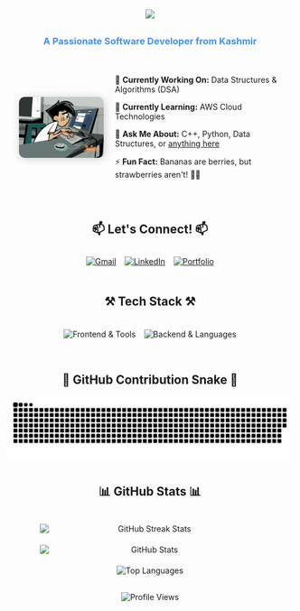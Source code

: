 <!-- Profile Header -->
<h1 align="center">
    <img src="https://readme-typing-svg.herokuapp.com/?font=Righteous&size=35&center=true&vCenter=true&width=500&height=70&duration=2000&lines=Hi+There!+👋;+I'm+Sahil+Rashid!;" />
</h1>

<h3 align="center" style="color:#4A90E2; font-weight: bold;">
    A Passionate Software Developer from Kashmir
</h3>

<!-- About Section -->
<div style="display: flex; align-items: center; gap: 20px; padding: 20px;">
    <img src="mynew.gif" alt="Coding Animation" width="150" style="border-radius: 10px; box-shadow: 2px 2px 15px rgba(0,0,0,0.2);"/>
    <div>
        <p>🔭 <strong>Currently Working On:</strong> Data Structures & Algorithms (DSA)</p>
        <p>🌱 <strong>Currently Learning:</strong> AWS Cloud Technologies</p>
        <p>💬 <strong>Ask Me About:</strong> C++, Python, Data Structures, or <a href="https://github.com/sahilrashid10/sahilrashid10/issues">anything here</a></p>
        <p>⚡ <strong>Fun Fact:</strong> Bananas are berries, but strawberries aren't! 🍌🍓</p>
    </div>
</div>

<!-- Let's Connect Section -->
<h2 align="center" style="margin-top: 40px;">📫 Let's Connect! 📫</h2>

<div style="display: flex; justify-content: center; gap: 15px; padding: 10px;">
    <a href="mailto:srashid_be22@thapar.edu">
        <img src="https://img.shields.io/badge/Gmail-D14836?style=for-the-badge&logo=gmail&logoColor=white" alt="Gmail"/>
    </a>
    <a href="https://linkedin.com/in/sahil-rashid-211304323/" target="_blank">
        <img src="https://img.shields.io/badge/LinkedIn-0077B5?style=for-the-badge&logo=linkedin&logoColor=white" alt="LinkedIn"/>
    </a>
    <a href="https://sahilrashid10.github.io" target="_blank">
        <img src="https://img.shields.io/badge/Portfolio-FF5722?style=for-the-badge&logo=todoist&logoColor=white" alt="Portfolio"/>
    </a>
</div>

<!-- Tech Stack Section -->
<h2 align="center" style="margin-top: 40px;">⚒️ Tech Stack ⚒️</h2>

<div style="display: flex; justify-content: center; flex-wrap: wrap; gap: 15px; padding: 20px;">
    <img src="https://skillicons.dev/icons?i=react,bootstrap,mui,html,css,vscode,github,figma,tailwind,git,r" alt="Frontend & Tools"/>
    <img src="https://skillicons.dev/icons?i=nodejs,python,javascript,typescript,express,mongodb,c,mysql" alt="Backend & Languages"/>
</div>

<!-- GitHub Contribution Snake -->
<h2 align="center" style="margin-top: 40px;">🐍 GitHub Contribution Snake 🐍</h2>

<div align="center">
    <img src="https://github.com/sahilrashid10/sahilrashid10/blob/output/github-snake-dark.svg" alt="GitHub Contribution Snake"/>
</div>

<!-- GitHub Stats -->
<h2 align="center" style="margin-top: 40px;">📊 GitHub Stats 📊</h2>

<div align="center" style="display: flex; flex-wrap: wrap; justify-content: center; gap: 20px; padding: 20px;">
    <img width=390 src="https://github-readme-streak-stats-salesp07.vercel.app/?user=sahilrashid10&count_private=true&theme=react&border_radius=10" alt="GitHub Streak Stats"/>
    <img width=390 src="https://github-readme-stats-salesp07.vercel.app/api?username=sahilrashid10&count_private=true&show_icons=true&theme=react&rank_icon=github&border_radius=10" alt="GitHub Stats"/>
</div>

<div align="center">
    <img width=325 src="https://github-readme-stats-salesp07.vercel.app/api/top-langs/?username=sahilrashid10&hide=HTML&langs_count=8&layout=compact&theme=react&border_radius=10&size_weight=0.5&count_weight=0.5&exclude_repo=github-readme-stats" alt="Top Languages"/>
</div>

<!-- Profile Views -->
<div align="center" style="margin-top: 30px;">
    <img src="https://visitor-badge.laobi.icu/badge?page_id=sahilrashid10.sahilrashid10" alt="Profile Views"/>
</div>
